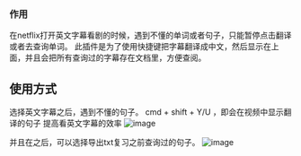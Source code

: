### 作用
在netflix打开英文字幕看剧的时候，遇到不懂的单词或者句子，只能暂停点击翻译或者去查询单词。
此插件是为了使用快捷键把字幕翻译成中文，然后显示在上面，并且会把所有查询过的字幕存在文档里，方便查阅。

## 使用方式
选择英文字幕之后，遇到不懂的句子。
cmd + shift + Y/U ，即会在视频中显示翻译的句子
提高看英文字幕的效率
![image](https://user-images.githubusercontent.com/29009955/138705874-923c3d9a-1c40-4eb1-93b2-15d0c3bb6b3c.png)



并且在之后，可以选择导出txt复习之前查询过的句子。
![image](https://user-images.githubusercontent.com/29009955/138705664-fd257916-a531-40d4-a18b-8b700ff68cbf.png)

